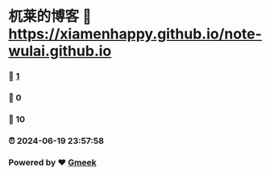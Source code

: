 # 杌莱的博客 :link: https://xiamenhappy.github.io/note-wulai.github.io 
### :page_facing_up: [1](https://xiamenhappy.github.io/note-wulai.github.io/tag.html) 
### :speech_balloon: 0 
### :hibiscus: 10 
### :alarm_clock: 2024-06-19 23:57:58 
### Powered by :heart: [Gmeek](https://github.com/Meekdai/Gmeek)
